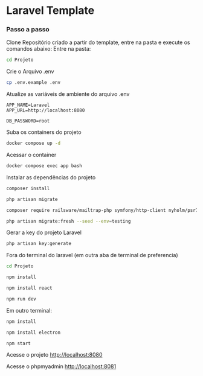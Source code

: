
# Laravel Template

### Passo a passo
Clone Repositório criado a partir do template, entre na pasta e execute os comandos abaixo:
Entre na pasta:
```sh
cd Projeto
```

Crie o Arquivo .env
```sh
cp .env.example .env
```

Atualize as variáveis de ambiente do arquivo .env
```dosini
APP_NAME=Laravel
APP_URL=http://localhost:8080

DB_PASSWORD=root
```

Suba os containers do projeto
```sh
docker compose up -d
```
Acessar o container
```sh
docker compose exec app bash
```
Instalar as dependências do projeto
```sh
composer install
```
```sh
php artisan migrate
```
```sh
composer require railsware/mailtrap-php symfony/http-client nyholm/psr7
```
```sh
php artisan migrate:fresh --seed --env=testing
```
Gerar a key do projeto Laravel
```sh
php artisan key:generate
```
Fora do terminal do laravel (em outra aba de terminal de preferencia)
```sh
cd Projeto
```
```sh
npm install
```
```sh
npm install react
```
```sh
npm run dev
```
Em outro terminal:
```sh
npm install
```
```sh
npm install electron
```
```sh
npm start
```
Acesse o projeto
[http://localhost:8080](http://localhost:8080)

Acesse o phpmyadmin
[http://localhost:8081](http://localhost:8081)

